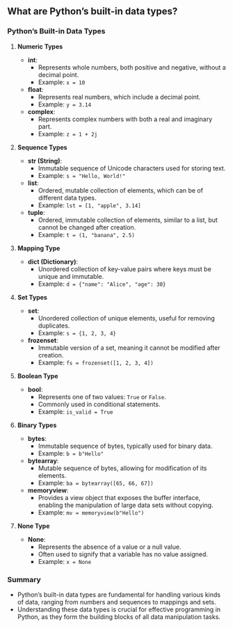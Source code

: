 ## What are Python’s built-in data types?


### Python’s Built-in Data Types

1. **Numeric Types**
   - **int**: 
     - Represents whole numbers, both positive and negative, without a decimal point.
     - Example: `x = 10`
   - **float**:
     - Represents real numbers, which include a decimal point.
     - Example: `y = 3.14`
   - **complex**:
     - Represents complex numbers with both a real and imaginary part.
     - Example: `z = 1 + 2j`

2. **Sequence Types**
   - **str (String)**:
     - Immutable sequence of Unicode characters used for storing text.
     - Example: `s = "Hello, World!"`
   - **list**:
     - Ordered, mutable collection of elements, which can be of different data types.
     - Example: `lst = [1, "apple", 3.14]`
   - **tuple**:
     - Ordered, immutable collection of elements, similar to a list, but cannot be changed after creation.
     - Example: `t = (1, "banana", 2.5)`

3. **Mapping Type**
   - **dict (Dictionary)**:
     - Unordered collection of key-value pairs where keys must be unique and immutable.
     - Example: `d = {"name": "Alice", "age": 30}`

4. **Set Types**
   - **set**:
     - Unordered collection of unique elements, useful for removing duplicates.
     - Example: `s = {1, 2, 3, 4}`
   - **frozenset**:
     - Immutable version of a set, meaning it cannot be modified after creation.
     - Example: `fs = frozenset([1, 2, 3, 4])`

5. **Boolean Type**
   - **bool**:
     - Represents one of two values: `True` or `False`.
     - Commonly used in conditional statements.
     - Example: `is_valid = True`

6. **Binary Types**
   - **bytes**:
     - Immutable sequence of bytes, typically used for binary data.
     - Example: `b = b"Hello"`
   - **bytearray**:
     - Mutable sequence of bytes, allowing for modification of its elements.
     - Example: `ba = bytearray([65, 66, 67])`
   - **memoryview**:
     - Provides a view object that exposes the buffer interface, enabling the manipulation of large data sets without copying.
     - Example: `mv = memoryview(b"Hello")`

7. **None Type**
   - **None**:
     - Represents the absence of a value or a null value.
     - Often used to signify that a variable has no value assigned.
     - Example: `x = None`

### Summary
- Python’s built-in data types are fundamental for handling various kinds of data, ranging from numbers and sequences to mappings and sets.
- Understanding these data types is crucial for effective programming in Python, as they form the building blocks of all data manipulation tasks.